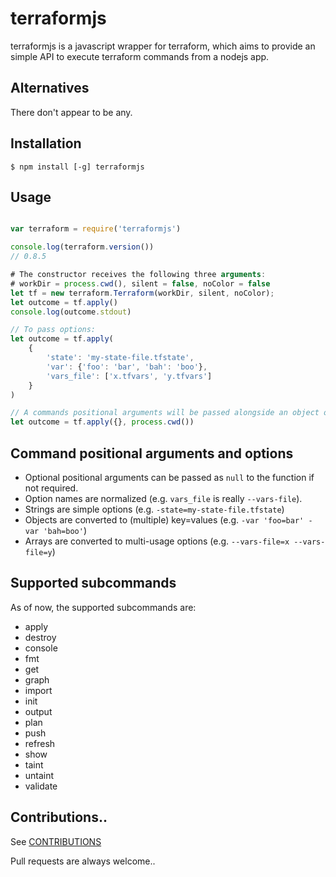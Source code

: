 terraformjs
===========

terraformjs is a javascript wrapper for terraform, which aims to provide an simple API to execute terraform commands from a nodejs app.


## Alternatives

There don't appear to be any.


## Installation

```shell
$ npm install [-g] terraformjs
```


## Usage

```javascript

var terraform = require('terraformjs')

console.log(terraform.version())
// 0.8.5

# The constructor receives the following three arguments:
# workDir = process.cwd(), silent = false, noColor = false
let tf = new terraform.Terraform(workDir, silent, noColor);
let outcome = tf.apply()
console.log(outcome.stdout)

// To pass options:
let outcome = tf.apply(
    {
        'state': 'my-state-file.tfstate',
        'var': {'foo': 'bar', 'bah': 'boo'},
        'vars_file': ['x.tfvars', 'y.tfvars']
    }
)

// A commands positional arguments will be passed alongside an object of options:
let outcome = tf.apply({}, process.cwd())

```

## Command positional arguments and options

* Optional positional arguments can be passed as `null` to the function if not required.
* Option names are normalized (e.g. `vars_file` is really `--vars-file`).
* Strings are simple options (e.g. `-state=my-state-file.tfstate`)
* Objects are converted to (multiple) key=values (e.g. `-var 'foo=bar' -var 'bah=boo'`)
* Arrays are converted to multi-usage options (e.g. `--vars-file=x --vars-file=y`)


## Supported subcommands

As of now, the supported subcommands are:

* apply
* destroy
* console
* fmt
* get
* graph
* import
* init
* output
* plan
* push
* refresh
* show
* taint
* untaint
* validate


## Contributions..

See [CONTRIBUTIONS](https://github.com/strigo/terraformjs/blob/master/CONTRIBUTING.md)

Pull requests are always welcome..
